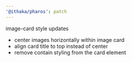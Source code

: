 ```yaml
---
'@ithaka/pharos': patch
---
```


image-card style updates

* center images horizontally within image card
* align card title to top instead of center
* remove contain styling from the card element
